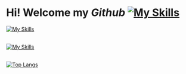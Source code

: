 # Hi! Welcome my *Github*  [![My Skills](https://skillicons.dev/icons?i=github&theme=light)](https://skillicons.dev)



[![My Skills](https://skillicons.dev/icons?i=cs,dotnet,javascript,react&theme=light)](https://skillicons.dev)<br><br>


[![My Skills](https://skillicons.dev/icons?i=java,cpp,rabbitmq,postgres&theme=light)](https://skillicons.dev)<br><br>

 [![Top Langs](https://github-readme-stats.vercel.app/api/top-langs/?username=celalkilnc&layout=compact&theme=midnight-purple)](https://github.com/celalkilnc/github-readme-stats)

<!--
<div align="center">
<img src="https://komarev.com/ghpvc/?username=enesgurel&&style=flat-square" align="center" />
</div>  
  ![image](https://img.shields.io/badge/rabbitmq-%23FF6600.svg?&style=for-the-badge&logo=rabbitmq&logoColor=white)

<div>
   


[![Celal's GitHub stats](https://github-readme-stats.vercel.app/api?username=celalkilnc&count_private=true&show_icons=true&theme=midnight-purple)](https://github.com/haticezehra/github-readme-stats)
  
</div>


celalkilnc
- 🔭 I’m currently working on ...
- 🌱 I’m currently learning ...
- 👯 I’m looking to collaborate on ...
- 🤔 I’m looking for help with ...
- 💬 Ask me about ...
- 📫 How to reach me: ...
- 😄 Pronouns: ...
- ⚡ Fun fact: ...
-->
